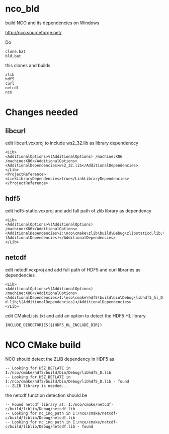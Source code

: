 # nco_bld
build NCO and its dependencies on Windows

http://nco.sourceforge.net/

Do

```
clone.bat
bld.bat
```

this clones and builds

```
zlib
hdf5
curl
netcdf
nco
```

# Changes needed

## libcurl

edit libcurl.vcxproj to include ws2_32.lib as library dependenccy

```
<Lib>
<AdditionalOptions>%(AdditionalOptions) /machine:X86 /machine:X86</AdditionalOptions>
<AdditionalDependencies>ws2_32.lib</AdditionalDependencies>
</Lib>
<ProjectReference>
<LinkLibraryDependencies>true</LinkLibraryDependencies>
</ProjectReference>
```


## hdf5

edit hdf5-static.vcxproj and add full path of zlib library as dependency

```
<Lib>
<AdditionalOptions>%(AdditionalOptions) /machine:X86</AdditionalOptions>
<AdditionalDependencies>I:\nco\cmake\zlib\build\Debug\zlibstaticd.lib;%(AdditionalDependencies)</AdditionalDependencies>
</Lib>
```

## netcdf

edit netcdf.vcxproj and add full path of HDF5 and curl libraries as dependencies

```
<Lib>
<AdditionalOptions>%(AdditionalOptions) /machine:X86</AdditionalOptions>
<AdditionalDependencies>I:\nco\cmake\hdf5\build\bin\Debug\libhdf5_hl_D.lib;I:\nco\cmake\hdf5\build\bin\Debug\libhdf5_D.lib;I:\nco\cmake\curl\build\lib\Debug\libcurl-d.lib;%(AdditionalDependencies)</AdditionalDependencies>
</Lib>
```

edit CMakeLists.txt and add an option to detect the HDF5 HL library

```
INCLUDE_DIRECTORIES(${HDF5_HL_INCLUDE_DIR})
```

# NCO CMake build

NCO should detect the ZLIB dependency in HDF5 as

```
-- Looking for H5Z_DEFLATE in I:/nco/cmake/hdf5/build/bin/Debug/libhdf5_D.lib
-- Looking for H5Z_DEFLATE in I:/nco/cmake/hdf5/build/bin/Debug/libhdf5_D.lib - found
-- ZLIB library is needed...
```

the netcdf function detection should be

```
-- Found netcdf library at: I:/nco/cmake/netcdf-c/build/liblib/Debug/netcdf.lib
-- Looking for nc_inq_path in I:/nco/cmake/netcdf-c/build/liblib/Debug/netcdf.lib
-- Looking for nc_inq_path in I:/nco/cmake/netcdf-c/build/liblib/Debug/netcdf.lib - found
```
